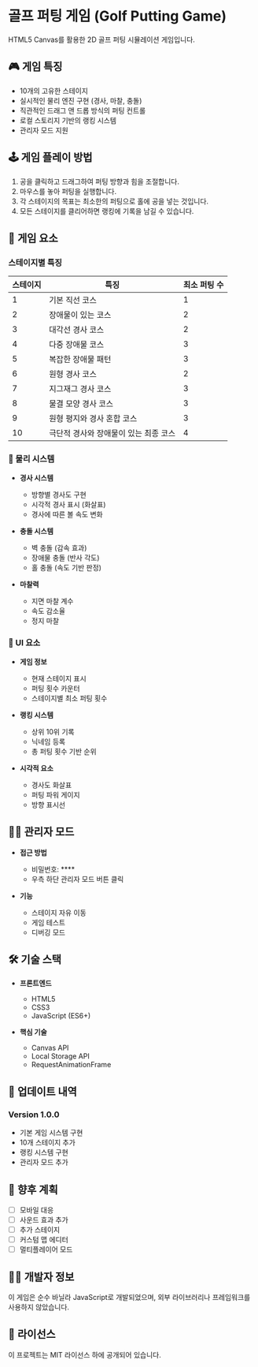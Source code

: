# 골프 퍼팅 게임 (Golf Putting Game)

HTML5 Canvas를 활용한 2D 골프 퍼팅 시뮬레이션 게임입니다.

## 🎮 게임 특징

- 10개의 고유한 스테이지
- 실시적인 물리 엔진 구현 (경사, 마찰, 충돌)
- 직관적인 드래그 앤 드롭 방식의 퍼팅 컨트롤
- 로컬 스토리지 기반의 랭킹 시스템
- 관리자 모드 지원

## 🕹️ 게임 플레이 방법

1. 공을 클릭하고 드래그하여 퍼팅 방향과 힘을 조절합니다.
2. 마우스를 놓아 퍼팅을 실행합니다.
3. 각 스테이지의 목표는 최소한의 퍼팅으로 홀에 공을 넣는 것입니다.
4. 모든 스테이지를 클리어하면 랭킹에 기록을 남길 수 있습니다.

## 🎯 게임 요소

### 스테이지별 특징

| 스테이지 | 특징 | 최소 퍼팅 수 |
|---------|------|-------------|
| 1 | 기본 직선 코스 | 1 |
| 2 | 장애물이 있는 코스 | 2 |
| 3 | 대각선 경사 코스 | 2 |
| 4 | 다중 장애물 코스 | 3 |
| 5 | 복잡한 장애물 패턴 | 3 |
| 6 | 원형 경사 코스 | 2 |
| 7 | 지그재그 경사 코스 | 3 |
| 8 | 물결 모양 경사 코스 | 3 |
| 9 | 원형 평지와 경사 혼합 코스 | 3 |
| 10 | 극단적 경사와 장애물이 있는 최종 코스 | 4 |

### 🎲 물리 시스템

- **경사 시스템**
  - 방향별 경사도 구현
  - 시각적 경사 표시 (화살표)
  - 경사에 따른 볼 속도 변화

- **충돌 시스템**
  - 벽 충돌 (감속 효과)
  - 장애물 충돌 (반사 각도)
  - 홀 충돌 (속도 기반 판정)

- **마찰력**
  - 지면 마찰 계수
  - 속도 감소율
  - 정지 마찰

### 🎨 UI 요소

- **게임 정보**
  - 현재 스테이지 표시
  - 퍼팅 횟수 카운터
  - 스테이지별 최소 퍼팅 횟수

- **랭킹 시스템**
  - 상위 10위 기록
  - 닉네임 등록
  - 총 퍼팅 횟수 기반 순위

- **시각적 요소**
  - 경사도 화살표
  - 퍼팅 파워 게이지
  - 방향 표시선

## 👨‍💼 관리자 모드

- **접근 방법**
  - 비밀번호: ****
  - 우측 하단 관리자 모드 버튼 클릭

- **기능**
  - 스테이지 자유 이동
  - 게임 테스트
  - 디버깅 모드

## 🛠️ 기술 스택

- **프론트엔드**
  - HTML5
  - CSS3
  - JavaScript (ES6+)

- **핵심 기술**
  - Canvas API
  - Local Storage API
  - RequestAnimationFrame

## 🔄 업데이트 내역

### Version 1.0.0
- 기본 게임 시스템 구현
- 10개 스테이지 추가
- 랭킹 시스템 구현
- 관리자 모드 추가

## 🎯 향후 계획

- [ ] 모바일 대응
- [ ] 사운드 효과 추가
- [ ] 추가 스테이지
- [ ] 커스텀 맵 에디터
- [ ] 멀티플레이어 모드

## 👨‍💻 개발자 정보

이 게임은 순수 바닐라 JavaScript로 개발되었으며, 외부 라이브러리나 프레임워크를 사용하지 않았습니다.

## 📝 라이선스

이 프로젝트는 MIT 라이선스 하에 공개되어 있습니다. 
